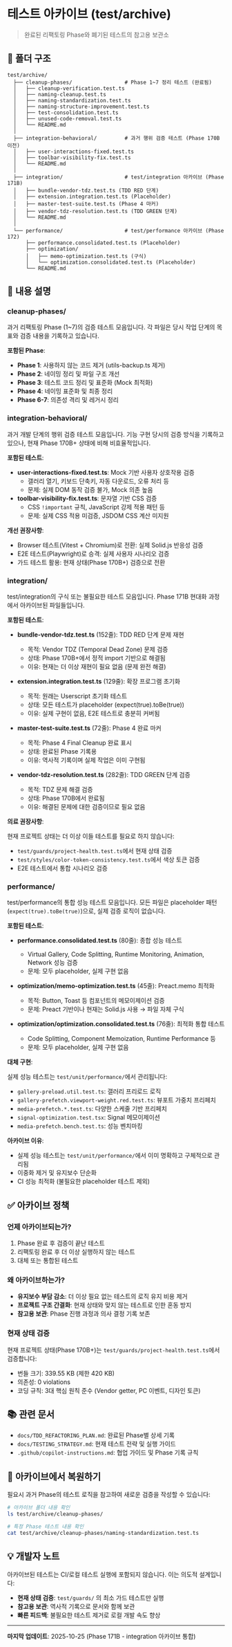 <!-- markdownlint-disable MD041 -->

# 테스트 아카이브 (test/archive)

> 완료된 리팩토링 Phase와 폐기된 테스트의 참고용 보관소

## 📂 폴더 구조

```
test/archive/
  ├── cleanup-phases/                 # Phase 1~7 정리 테스트 (완료됨)
  │   ├── cleanup-verification.test.ts
  │   ├── naming-cleanup.test.ts
  │   ├── naming-standardization.test.ts
  │   ├── naming-structure-improvement.test.ts
  │   ├── test-consolidation.test.ts
  │   ├── unused-code-removal.test.ts
  │   └── README.md
  │
  ├── integration-behavioral/         # 과거 행위 검증 테스트 (Phase 170B 이전)
  │   ├── user-interactions-fixed.test.ts
  │   ├── toolbar-visibility-fix.test.ts
  │   └── README.md
  │
  ├── integration/                    # test/integration 아카이브 (Phase 171B)
  │   ├── bundle-vendor-tdz.test.ts (TDD RED 단계)
  │   ├── extension.integration.test.ts (Placeholder)
  │   ├── master-test-suite.test.ts (Phase 4 마커)
  │   ├── vendor-tdz-resolution.test.ts (TDD GREEN 단계)
  │   └── README.md
  │
  └── performance/                    # test/performance 아카이브 (Phase 172)
      ├── performance.consolidated.test.ts (Placeholder)
      ├── optimization/
      │   ├── memo-optimization.test.ts (구식)
      │   └── optimization.consolidated.test.ts (Placeholder)
      └── README.md
```

## 📝 내용 설명

### cleanup-phases/

과거 리팩토링 Phase (1~7)의 검증 테스트 모음입니다. 각 파일은 당시 작업 단계의
목표와 검증 내용을 기록하고 있습니다.

**포함된 Phase**:

- **Phase 1**: 사용하지 않는 코드 제거 (utils-backup.ts 제거)
- **Phase 2**: 네이밍 정리 및 파일 구조 개선
- **Phase 3**: 테스트 코드 정리 및 표준화 (Mock 최적화)
- **Phase 4**: 네이밍 표준화 및 최종 정리
- **Phase 6-7**: 의존성 격리 및 레거시 정리

### integration-behavioral/

과거 개발 단계의 행위 검증 테스트 모음입니다. 기능 구현 당시의 검증 방식을
기록하고 있으나, 현재 Phase 170B+ 상태에 비해 비효율적입니다.

**포함된 테스트**:

- **user-interactions-fixed.test.ts**: Mock 기반 사용자 상호작용 검증
  - 갤러리 열기, 키보드 단축키, 자동 다운로드, 오류 처리 등
  - 문제: 실제 DOM 동작 검증 불가, Mock 의존 높음
- **toolbar-visibility-fix.test.ts**: 문자열 기반 CSS 검증
  - CSS `!important` 규칙, JavaScript 강제 적용 패턴 등
  - 문제: 실제 CSS 적용 미검증, JSDOM CSS 계산 미지원

**개선 권장사항**:

- Browser 테스트(Vitest + Chromium)로 전환: 실제 Solid.js 반응성 검증
- E2E 테스트(Playwright)로 승격: 실제 사용자 시나리오 검증
- 가드 테스트 활용: 현재 상태(Phase 170B+) 검증으로 전환

### integration/

test/integration의 구식 또는 불필요한 테스트 모음입니다. Phase 171B 현대화
과정에서 아카이브된 파일들입니다.

**포함된 테스트**:

- **bundle-vendor-tdz.test.ts** (152줄): TDD RED 단계 문제 재현
  - 목적: Vendor TDZ (Temporal Dead Zone) 문제 검증
  - 상태: Phase 170B+에서 정적 import 기반으로 해결됨
  - 이유: 현재는 더 이상 재현이 필요 없음 (문제 완전 해결)

- **extension.integration.test.ts** (129줄): 확장 프로그램 초기화
  - 목적: 원래는 Userscript 초기화 테스트
  - 상태: 모든 테스트가 placeholder (expect(true).toBe(true))
  - 이유: 실제 구현이 없음, E2E 테스트로 충분히 커버됨

- **master-test-suite.test.ts** (72줄): Phase 4 완료 마커
  - 목적: Phase 4 Final Cleanup 완료 표시
  - 상태: 완료된 Phase 기록용
  - 이유: 역사적 기록이며 실제 작업은 이미 구현됨

- **vendor-tdz-resolution.test.ts** (282줄): TDD GREEN 단계 검증
  - 목적: TDZ 문제 해결 검증
  - 상태: Phase 170B에서 완료됨
  - 이유: 해결된 문제에 대한 검증이므로 필요 없음

**의료 권장사항**:

현재 프로젝트 상태는 더 이상 이들 테스트를 필요로 하지 않습니다:

- `test/guards/project-health.test.ts`에서 현재 상태 검증
- `test/styles/color-token-consistency.test.ts`에서 색상 토큰 검증
- E2E 테스트에서 통합 시나리오 검증

### performance/

test/performance의 통합 성능 테스트 모음입니다. 모든 파일은 placeholder 패턴
(`expect(true).toBe(true)`)으로, 실제 검증 로직이 없습니다.

**포함된 테스트**:

- **performance.consolidated.test.ts** (80줄): 종합 성능 테스트
  - Virtual Gallery, Code Splitting, Runtime Monitoring, Animation, Network 성능
    검증
  - 문제: 모두 placeholder, 실제 구현 없음

- **optimization/memo-optimization.test.ts** (45줄): Preact.memo 최적화
  - 목적: Button, Toast 등 컴포넌트의 메모이제이션 검증
  - 문제: Preact 기반이나 현재는 Solid.js 사용 → 파일 자체 구식

- **optimization/optimization.consolidated.test.ts** (76줄): 최적화 통합 테스트
  - Code Splitting, Component Memoization, Runtime Performance 등
  - 문제: 모두 placeholder, 실제 구현 없음

**대체 구현**:

실제 성능 테스트는 `test/unit/performance/`에서 관리됩니다:

- `gallery-preload.util.test.ts`: 갤러리 프리로드 로직
- `gallery-prefetch.viewport-weight.red.test.ts`: 뷰포트 가중치 프리페치
- `media-prefetch.*.test.ts`: 다양한 스케줄 기반 프리페치
- `signal-optimization.test.tsx`: Signal 메모이제이션
- `media-prefetch.bench.test.ts`: 성능 벤치마킹

**아카이브 이유**:

- 실제 성능 테스트는 `test/unit/performance/`에서 이미 명확하고 구체적으로
  관리됨
- 이중화 제거 및 유지보수 단순화
- CI 성능 최적화 (불필요한 placeholder 테스트 제외)

## ✅ 아카이브 정책

### 언제 아카이브되는가?

1. Phase 완료 후 검증이 끝난 테스트
2. 리팩토링 완료 후 더 이상 실행하지 않는 테스트
3. 대체 또는 통합된 테스트

### 왜 아카이브하는가?

- **유지보수 부담 감소**: 더 이상 필요 없는 테스트의 로직 유지 비용 제거
- **프로젝트 구조 간결화**: 현재 상태와 맞지 않는 테스트로 인한 혼동 방지
- **참고용 보관**: Phase 진행 과정과 의사 결정 기록 보존

### 현재 상태 검증

현재 프로젝트 상태(Phase 170B+)는 `test/guards/project-health.test.ts`에서
검증합니다:

- 번들 크기: 339.55 KB (제한 420 KB)
- 의존성: 0 violations
- 코딩 규칙: 3대 핵심 원칙 준수 (Vendor getter, PC 이벤트, 디자인 토큰)

## 📚 관련 문서

- `docs/TDD_REFACTORING_PLAN.md`: 완료된 Phase별 상세 기록
- `docs/TESTING_STRATEGY.md`: 현재 테스트 전략 및 실행 가이드
- `.github/copilot-instructions.md`: 협업 가이드 및 Phase 기록 규칙

## 🔄 아카이브에서 복원하기

필요시 과거 Phase의 테스트 로직을 참고하여 새로운 검증을 작성할 수 있습니다:

```bash
# 아카이브 폴더 내용 확인
ls test/archive/cleanup-phases/

# 특정 Phase 테스트 내용 확인
cat test/archive/cleanup-phases/naming-standardization.test.ts
```

## 💡 개발자 노트

아카이브된 테스트는 CI/로컬 테스트 실행에 포함되지 않습니다. 이는 의도적
설계입니다:

- **현재 상태 검증**: `test/guards/` 의 최소 가드 테스트만 실행
- **참고용 보관**: 역사적 기록으로 문서와 함께 보관
- **빠른 피드백**: 불필요한 테스트 제거로 로컬 개발 속도 향상

---

**마지막 업데이트**: 2025-10-25 (Phase 171B - integration 아카이브 통합)
